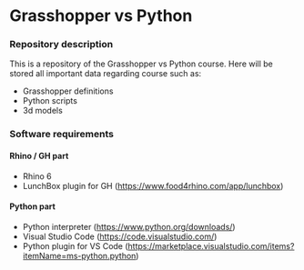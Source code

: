 # Grasshopper vs Python

### Repository description

This is a 	repository of the Grasshopper vs Python course. Here will be stored all important data regarding course such as:

* Grasshopper definitions
* Python scripts
* 3d models

### Software requirements

#### Rhino / GH part

* Rhino 6
* LunchBox plugin for GH (https://www.food4rhino.com/app/lunchbox)

#### Python part

* Python interpreter (https://www.python.org/downloads/)
* Visual Studio Code (https://code.visualstudio.com/)
* Python plugin for VS Code (https://marketplace.visualstudio.com/items?itemName=ms-python.python)

